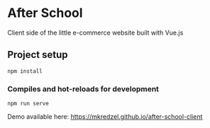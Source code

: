 # After School

Client side of the little e-commerce website built with Vue.js

## Project setup
```
npm install
```

### Compiles and hot-reloads for development
```
npm run serve
```

Demo available here: https://mkredzel.github.io/after-school-client
